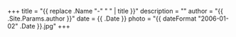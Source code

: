 +++
title = "{{ replace .Name "-" " " | title }}"
description = ""
author = "{{ .Site.Params.author }}"
date = {{ .Date }}
photo = "{{ dateFormat "2006-01-02" .Date }}.jpg"
+++
